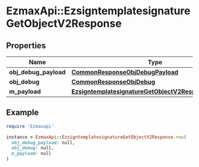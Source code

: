 # EzmaxApi::EzsigntemplatesignatureGetObjectV2Response

## Properties

| Name | Type | Description | Notes |
| ---- | ---- | ----------- | ----- |
| **obj_debug_payload** | [**CommonResponseObjDebugPayload**](CommonResponseObjDebugPayload.md) |  |  |
| **obj_debug** | [**CommonResponseObjDebug**](CommonResponseObjDebug.md) |  | [optional] |
| **m_payload** | [**EzsigntemplatesignatureGetObjectV2ResponseMPayload**](EzsigntemplatesignatureGetObjectV2ResponseMPayload.md) |  |  |

## Example

```ruby
require 'Ezmaxapi'

instance = EzmaxApi::EzsigntemplatesignatureGetObjectV2Response.new(
  obj_debug_payload: null,
  obj_debug: null,
  m_payload: null
)
```


